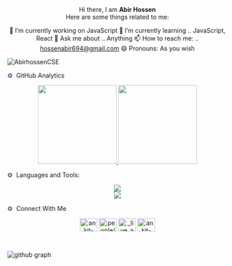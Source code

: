 <div align="center">
   Hi there, I am <strong>Abir Hossen</strong>
</div>  
<div align="center">
Here are some things related to me:

   🔭 I’m currently working on JavaScript
   🌱 I’m currently learning .. JavaScript, React
   💬 Ask me about .. Anything
   📫 How to reach me: .. hossenabir694@gmail.com
   😄 Pronouns: As you wish  
</div>
<p align="left"> <img src="https://komarev.com/ghpvc/?username=AbirhossenCSE&label=Profile%20views&color=0e75b6&style=flat" alt="AbirhossenCSE" /> </p>

⚙️ &nbsp;GitHub Analytics

<p align="center">
<a href="https://github.com/AbirhossenCSE">
  <img height="180em" src="https://github-readme-stats-eight-theta.vercel.app/api?username=AbirhossenCSE&show_icons=true&theme=algolia&include_all_commits=true&count_private=true"/>
  <img height="180em" src="https://github-readme-stats-eight-theta.vercel.app/api/top-langs/?username=AbirhossenCSE&layout=compact&langs_count=8&theme=algolia"/>
</a>
</p>

⚙️ &nbsp;Languages and Tools:

<div align="center">
  <img src="https://skillicons.dev/icons?i=python,js,react,nodejs,mongodb,firebase,tailwind,css,html,mysql" />
</div>

<div align="center">
  <img src="https://skillicons.dev/icons?i=git,figma,netlify" />
</div>


⚙️ &nbsp;Connect With Me
<p align="center">
<a href="https://www.linkedin.com/in/abir-hossain-9a627b257/" target="blank"><img align="center" src="https://raw.githubusercontent.com/rahuldkjain/github-profile-readme-generator/master/src/images/icons/Social/linked-in-alt.svg" alt="ankit-yadav-852259248" height="30" width="40" /></a>
<a href="https://www.facebook.com/abir.mondol.503" target="blank"><img align="center" src="https://raw.githubusercontent.com/rahuldkjain/github-profile-readme-generator/master/src/images/icons/Social/facebook.svg" alt="people/ankit-yadav/pfbid02hzxgnfj8mkw7xckpdfificzdv3f5dmau1hkbwmhewrjpekbc7dkkhd2ver8ttuhvl/?viewas&show_switched_toast=false&show_switched_tooltip=false&is_tour_dismissed=false&is_tour_completed=false&show_podcast_settings=false&show_community_review_changes=false&should_open_composer=false&badge_type=new_member&show_community_rollback_toast=false&show_community_rollback=false&show_follower_visibility_disclosure=false&bypass_exit_warning=true" height="30" width="40" /></a>
<a href="https://www.instagram.com/md.abir_.hossen/" target="blank"><img align="center" src="https://raw.githubusercontent.com/rahuldkjain/github-profile-readme-generator/master/src/images/icons/Social/instagram.svg" alt="_live_ankit" height="30" width="40" /></a>
<a href="https://api.whatsapp.com/send?phone=01727469464" target="blank"><img align="center" src="https://raw.githubusercontent.com/rahuldkjain/github-profile-readme-generator/master/src/images/icons/Social/whatsapp.svg" alt="ankit-yadav-852259248" height="30" width="40" /></a>
</p>


<br>

![github graph](https://github-readme-activity-graph.vercel.app/graph?username=AbirhossenCSE&theme=react-light)
<br>
